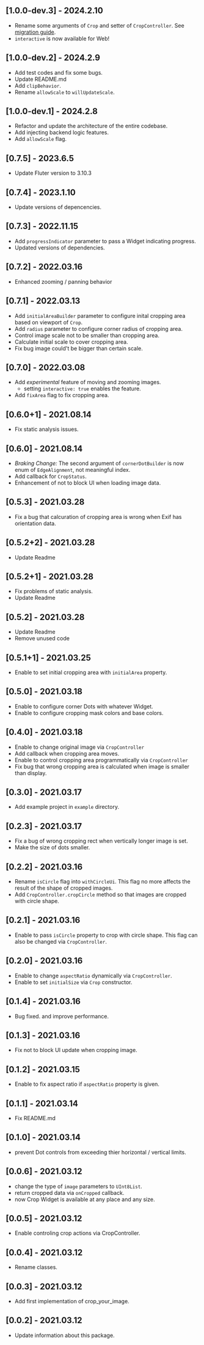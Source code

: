 ## [1.0.0-dev.3] - 2024.2.10
* Rename some arguments of `Crop` and setter of `CropController`. See [migration guide](https://github.com/chooyan-eng/crop_your_image/issues/133).
* `interactive` is now available for Web!

## [1.0.0-dev.2] - 2024.2.9
* Add test codes and fix some bugs.
* Update README.md
* Add `clipBehavior`.
* Rename `allowScale` to `willUpdateScale`.

## [1.0.0-dev.1] - 2024.2.8
* Refactor and update the architecture of the entire codebase.
* Add injecting backend logic features.
* Add `allowScale` flag.

## [0.7.5] - 2023.6.5
* Update Fluter version to 3.10.3

## [0.7.4] - 2023.1.10
* Update versions of depencencies.

## [0.7.3] - 2022.11.15
* Add `progressIndicator` parameter to pass a Widget indicating progress.
* Updated versions of dependencies.

## [0.7.2] - 2022.03.16
* Enhanced zooming / panning behavior

## [0.7.1] - 2022.03.13
* Add `initialAreaBuilder` parameter to configure inital cropping area based on viewport of `Crop`.
* Add `radius` parameter to configure corner radius of cropping area.
* Control image scale not to be smaller than cropping area.
* Calculate initial scale to cover cropping area.
* Fix bug image could't be bigger than certain scale.

## [0.7.0] - 2022.03.08
* Add _experimental_ feature of moving and zooming images.
  * setting `interactive: true` enables the feature.
* Add `fixArea` flag to fix cropping area. 

## [0.6.0+1] - 2021.08.14
* Fix static analysis issues.

## [0.6.0] - 2021.08.14
* _Braking Change:_ The second argument of `cornerDotBuilder` is now enum of `EdgeAlignment`, not meaningful index.
* Add callback for `CropStatus`.
* Enhancement of not to block UI when loading image data.

## [0.5.3] - 2021.03.28
* Fix a bug that calcuration of cropping area is wrong when Exif has orientation data.

## [0.5.2+2] - 2021.03.28
* Update Readme

## [0.5.2+1] - 2021.03.28
* Fix problems of static analysis.
* Update Readme

## [0.5.2] - 2021.03.28
* Update Readme
* Remove unused code

## [0.5.1+1] - 2021.03.25
* Enable to set initial cropping area with `initialArea` property.

## [0.5.0] - 2021.03.18
* Enable to configure corner Dots with whatever Widget.
* Enable to configure cropping mask colors and base colors.

## [0.4.0] - 2021.03.18
* Enable to change original image via `CropController`
* Add callback when cropping area moves.
* Enable to control cropping area programmatically via `CropController`
* Fix bug that wrong cropping area is calculated when image is smaller than display.

## [0.3.0] - 2021.03.17
* Add example project in `example` directory.

## [0.2.3] - 2021.03.17
* Fix a bug of wrong cropping rect when vertically longer image is set.
* Make the size of dots smaller.

## [0.2.2] - 2021.03.16
* Rename `isCircle` flag into `withCircleUi`. This flag no more affects the result of the shape of cropped images.
* Add `CropController.cropCircle` method so that images are cropped with circle shape.

## [0.2.1] - 2021.03.16
* Enable to pass `isCircle` property to crop with circle shape. This flag can also be changed via `CropController`.

## [0.2.0] - 2021.03.16
* Enable to change `aspectRatio` dynamically via `CropController`.
* Enable to set `initialSize` via `Crop` constructor.

## [0.1.4] - 2021.03.16
* Bug fixed. and improve performance.

## [0.1.3] - 2021.03.16
* Fix not to block UI update when cropping image.

## [0.1.2] - 2021.03.15
* Enable to fix aspect ratio if `aspectRatio` property is given.

## [0.1.1] - 2021.03.14
* Fix README.md

## [0.1.0] - 2021.03.14

* prevent Dot controls from exceeding thier horizontal / vertical limits.

## [0.0.6] - 2021.03.12

* change the type of `image` parameters to `UInt8List`.
* return cropped data via `onCropped` callback.
* now Crop Widget is available at any place and any size.

## [0.0.5] - 2021.03.12

* Enable controling crop actions via CropController.

## [0.0.4] - 2021.03.12

* Rename classes.

## [0.0.3] - 2021.03.12

* Add first implementation of crop_your_image.

## [0.0.2] - 2021.03.12

* Update information about this package.
